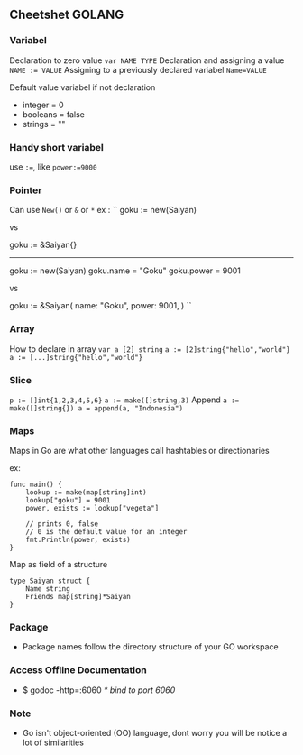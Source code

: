 ## Cheetshet GOLANG
### Variabel
Declaration to zero value ``var NAME TYPE``
Declaration and assigning a value ``NAME := VALUE``
Assigning to a previously declared variabel  ``Name=VALUE``

Default value variabel if not declaration
- integer   = 0
- booleans  = false
- strings   = ""

### Handy short variabel 
use ``:=``, like ``power:=9000``

### Pointer
Can use ``New()`` or ``&``  or ``*``
ex :
``
goku := new(Saiyan)

vs

goku := &Saiyan{}

---------------------
goku := new(Saiyan)
goku.name = "Goku"
goku.power = 9001

vs

goku := &Saiyan(
    name: "Goku",
    power: 9001,
)
``
### Array
How to declare in array
`
var a [2] string
`
`
a := [2]string{"hello","world"}
`
``
a := [...]string{"hello","world"}
``

### Slice
``
p := []int{1,2,3,4,5,6}
``
``
a := make([]string,3)
``
Append
``
a := make([]string{})
a = append(a, "Indonesia")
``


### Maps
Maps in Go are what other languages call hashtables or directionaries

ex:
```
func main() {
    lookup := make(map[string]int)
    lookup["goku"] = 9001
    power, exists := lookup["vegeta"]

    // prints 0, false
    // 0 is the default value for an integer
    fmt.Println(power, exists)
}
```
Map as field of a structure
```
type Saiyan struct {
    Name string
    Friends map[string]*Saiyan
}
```

### Package
- Package names follow the directory structure of your GO workspace

### Access Offline Documentation
- $ godoc -http=:6060
_* bind to port 6060_

### Note
- Go isn't object-oriented (OO) language, dont worry you will be notice a lot of
  similarities

